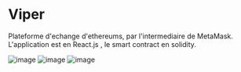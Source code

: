 # Viper


Plateforme d'echange d'ethereums, par l'intermediaire de MetaMask.
L'application est en React.js , le smart contract en solidity.

![image](https://user-images.githubusercontent.com/103506746/178729778-d2571a28-3d50-46bf-b7d2-4c5e2ecc592e.png)
![image](https://user-images.githubusercontent.com/103506746/178730424-3493d119-a002-4af8-be3e-f194478418b5.png)
![image](https://user-images.githubusercontent.com/103506746/178729966-a79a8bd5-f6f6-4bc9-a3dc-1367971a537f.png)

